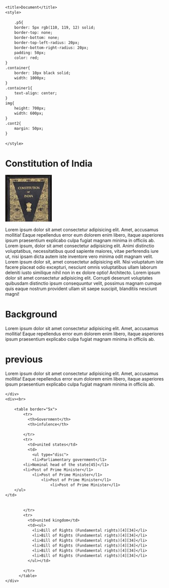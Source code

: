 <!DOCTYPE html>
<html lang="en">
<head>
   
    <title>Document</title>
    <style>
     
        .p5{
        border: 5px rgb(110, 119, 12) solid;
        border-top: none;
        border-bottom: none;
        border-top-left-radius: 20px;
        border-bottom-right-radius: 20px;
        padding: 50px;
        color: red;
    }
    .container{
        border: 10px black solid;
        width: 1000px;
    }
    .container1{
        text-align: center;
    }
    img{
        height: 700px;
        width: 600px;
    }
    .cont2{
        margin: 50px;
    }
    
    </style>
</head>
<body>
    <div class="container">
        <div class="container1">
            <h1>
                Constitution of India
            </h1>
            <img src="constitution of india.jfif">
        </div>
        <div class="cont2">
            <p class="p5"> Lorem ipsum dolor sit amet consectetur adipisicing elit. Amet, accusamus mollitia! Eaque repellendus error eum dolorem enim libero, itaque asperiores ipsum praesentium explicabo culpa fugiat magnam minima in officiis ab.
                Lorem ipsum, dolor sit amet consectetur adipisicing elit. Animi distinctio voluptatibus, necessitatibus quod sapiente maiores, vitae perferendis iure ut, nisi ipsam dicta autem iste inventore vero minima odit magnam velit.
                Lorem ipsum dolor sit, amet consectetur adipisicing elit. Nisi voluptatum iste facere placeat odio excepturi, nesciunt omnis voluptatibus ullam laborum deleniti iusto similique nihil non in ex dolore optio! Architecto.
                Lorem ipsum dolor sit amet consectetur adipisicing elit. Corrupti deserunt voluptates quibusdam distinctio ipsum consequuntur velit, possimus magnam cumque quis eaque nostrum provident ullam sit saepe suscipit, blanditiis nesciunt magni!
            </p>
            <h1>
    Background
            </h1>
            <p>Lorem ipsum dolor sit amet consectetur adipisicing elit. Amet, accusamus mollitia! Eaque repellendus error eum dolorem enim libero, itaque asperiores ipsum praesentium explicabo culpa fugiat magnam minima in officiis ab.</p>
            <h1>
    previous
            </h1>
            <p>Lorem ipsum dolor sit amet consectetur adipisicing elit. Amet, accusamus mollitia! Eaque repellendus error eum dolorem enim libero, itaque asperiores ipsum praesentium explicabo culpa fugiat magnam minima in officiis ab.</p>
        </div>
        
    </div>
    <div><br>

        <table border="5x">
            <tr>
              <th>Government</th>
              <th>infulence</th>
            
            </tr>
            <tr>
              <td>united states</td>
              <td>
                <ul type="disc">
                <li>Parliamentary government</l1>
            <li>Nominal head of the state[45]</l1>
            <li>Post of Prime Minister</l1>
                <li>Post of Prime Minister</l1>
                    <li>Post of Prime Minister</l1>
                        <li>Post of Prime Minister</l1>
        </ul>
    </td>

              
            </tr>
            <tr>
              <td>united kingdom</td>
              <td><ul>
                <li>Bill of Rights (Fundamental rights)[4][34]</li>
                <li>Bill of Rights (Fundamental rights)[4][34]</li>
                <li>Bill of Rights (Fundamental rights)[4][34]</li>
                <li>Bill of Rights (Fundamental rights)[4][34]</li>
                <li>Bill of Rights (Fundamental rights)[4][34]</li>
                <li>Bill of Rights (Fundamental rights)[4][34]</li>
              </ul></td>
            
            </tr>
          </table>
    </div>
</body>
</html>
